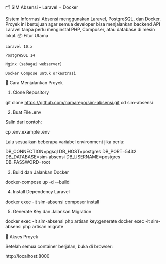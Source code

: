 🗂️ SIM Absensi – Laravel + Docker

Sistem Informasi Absensi menggunakan Laravel, PostgreSQL, dan Docker. Proyek ini bertujuan agar semua developer bisa menjalankan backend API Laravel tanpa perlu menginstal PHP, Composer, atau database di mesin lokal.
📦 Fitur Utama

    Laravel 10.x

    PostgreSQL 14

    Nginx (sebagai webserver)

    Docker Compose untuk orkestrasi

🚀 Cara Menjalankan Proyek
1. Clone Repository

git clone https://github.com/namarepo/sim-absensi.git
cd sim-absensi

2. Buat File .env

Salin dari contoh:

cp .env.example .env

Lalu sesuaikan beberapa variabel environment jika perlu:

DB_CONNECTION=pgsql
DB_HOST=postgres
DB_PORT=5432
DB_DATABASE=sim-absensi
DB_USERNAME=postgres
DB_PASSWORD=root

3. Build dan Jalankan Docker

docker-compose up -d --build

4. Install Dependency Laravel

docker exec -it sim-absensi composer install

5. Generate Key dan Jalankan Migration

docker exec -it sim-absensi php artisan key:generate
docker exec -it sim-absensi php artisan migrate

🔗 Akses Proyek

Setelah semua container berjalan, buka di browser:

http://localhost:8000